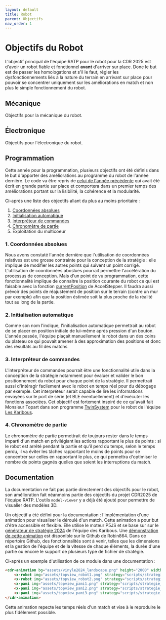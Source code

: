 ```yaml
---
layout: default
title: Robot
parent: Objectifs
nav_order: 1
---
```


# Objectifs du Robot

L'objectif principal de l'équipe RATP pour le robot pour la CDR 2025 est d'avoir un robot fiable et fonctionnel **avant** d'arriver sur place. Donc le but est de passer les homologations et s'il le faut, régler les dysfonctionnements liés à la nature du terrain en arrivant sur place pour pouvoir se concentrer uniquement sur les améliorations en match et non plus le simple fonctionnement du robot.

## Mécanique

Objectifs pour la mécanique du robot.

## Électronique

Objectifs pour l'électronique du robot.

## Programmation

Cette année pour la programmation, plusieurs objectifs ont été définis dans le but d'apporter des améliorations au programme du robot de l'année dernière. Le code va être repris de [celui de l'année précédente](https://github.com/Robin864/Projet_CDR-2024_I2) qui avait été écrit en grande partie sur place et comportera dans un premier temps des améliorations portant sur la lisibilité, la cohérence et la modularité.

Ci-après une liste des objectifs allant du plus au moins prioritaire :
1. [Coordonnées absolues](#1-coordonnées-absolues)
2. [Initialisation automatique](#2-initialisation-automatique)
3. [Interpréteur de commandes](#3-interpréteur-de-commandes)
4. [Chronomètre de partie](#4-chronomètre-de-partie)
5. Exploitation du multicoeur

### 1. Coordonnées absolues

Nous avons constaté l'année dernière que l'utilisation de coordonnées relatives est une grosse contrainte pour la conception de la stratégie : elle implique de modifier les autres points qui suivent un point corrigé.  L'utilisation de coordonnées aboslues pourrait permettre l'accélération du processus de conception. Mais d'un point de vu programmation, cette fonctionnalité implique de connaitre la position courante du robot ce qui est faisable avec la fonction [currentPosition](https://www.airspayce.com/mikem/arduino/AccelStepper/classAccelStepper.html#a5dce13ab2a1b02b8f443318886bf6fc5) de AccelStepper. Il faudra aussi prévoir des points de réajustement de position sur le terrain (contre un mur par exemple) afin que la position éstimée soit la plus proche de la réalité tout au long de la partie.

### 2. Initialisation automatique

Comme son nom l'indique, l'initialisation automatique permettrait au robot de se placer en position initiale de lui-même après pression d'un bouton. L'année passée, l'équipe plaçait manuellement le robot dans un des coins du plateau ce qui pouvait amener à des approximation des positions et donc des résultats au fil des matchs.

### 3. Interpréteur de commandes

L'interpréteur de commandes pourrait être une fonctionnalité utile dans la conception de la stratégie notamment pour évaluer et valider le bon positionnement du robot pour chaque point de la stratégie. Il permettrait aussi d'intéragir facilement avec le robot en temps réel pour du débogage par exemple. Cet interpréteur serait capable de lire les informations envoyées sur le port de série (et BLE éventuellement) et d'exécuter les fonctions associées. Cet objectif est fortement inspiré de ce qu'avait fait Monsieur Topart dans son programme [TwinSystem](https://github.com/LesKaribous/Twinsystem) pour le robot de l'équipe [Les Karibous](https://leskaribous.fr/).

### 4. Chronomètre de partie

Le chronomètre de partie permettrait de toujours rester dans le temps imparti d'un match en privilégiant les actions rapportant le plus de points : si le robot est arrêté pendant la partie et qu'il perd du temps, selon le temps perdu, il va éviter les tâches rapportant le moins de points pour se concentrer sur celles en rapportant le plus, ce qui permettra d'optimiser le nombre de points gagnés quelles que soient les interruptions du match.

## Documentation

La documentation ne fait pas partie directement des objectifs pour le robot, son amélioration fait néanmoins partie des objectifs du projet CDR2025 de l'équipe RATP. L'outils `model-viewer` y a déjà été ajouté pour permettre de visualier des modèles 3D.

Un objectif a été défini pour la documentation : l'implémentation d'une animation pour visualiser le déroulé d'un match. Cette animation a pour but d'être accessible et flexible. Elle utilise le moteur P5JS et se base sur sur le [générateur de stratégie 2024](https://leskaribous.fr/StrategyToolbox/pages/strategy-2024/generateur-2024.html) de l'équipe des Karibous. Une [démonstration de cette animation](https://robin864.github.io/CDR_StrategyAnimation/) est disponible sur le Github de Robin864. Dans ce répertoire Github, des fonctionnalités sont à venir, telles que les dimensions et la gestion de l'équipe et de la vitesse de chaque éléments, la durée d'une partie ou encore le support de plusieurs type de fichier de stratégie.

Ci-après un exemple d'utilisation de ce module dans une documentation :

```html
<cdr-animation bg="assets/vinyle2024_landscape.png" height="2000" width="3000">
    <x-robot img="assets/topview_robot1.png" strategy="scripts/strategie_r1.json" height="270" width="235"></x-robot>
    <x-robot img="assets/topview_robot2.png" strategy="scripts/strategie_r2.json" height="270" width="235"></x-robot>
    <x-pami img="assets/topview_pami1.png" strategy="scripts/strategie_p1.json" height="70" width="90"></x-pami>
    <x-pami img="assets/topview_pami2.png" strategy="scripts/strategie_p2.json" height="70" width="90"></x-pami>
    <x-pami img="assets/topview_pami3.png" strategy="scripts/strategie_p3.json" height="70" width="90"></x-pami>
</cdr-animation>
```

Cette animation repecte les temps réels d'un match et vise à le reproduire le plus fidèlement possible.
